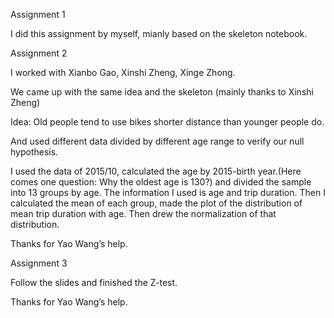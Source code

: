 Assignment 1 

I did this assignment by myself, mianly based on the skeleton notebook.


Assignment 2

I worked with Xianbo Gao, Xinshi Zheng, Xinge Zhong.

We came up with the same idea and the skeleton (mainly thanks to Xinshi Zheng)


Idea: Old people tend to use bikes shorter distance than younger people do.


And used different data divided by different age range to verify our null hypothesis.

I used the data of 2015/10, calculated the age by 2015-birth year.(Here comes one question: Why the oldest age is 130?) and divided the sample into 13 groups by age. The information I used is age and trip duration. Then I calculated the mean of each group, made the plot of the distribution of mean trip duration with age. Then drew the normalization of that distribution.

Thanks for Yao Wang’s help.


Assignment 3

Follow the slides and finished the Z-test.

Thanks for Yao Wang’s help.

